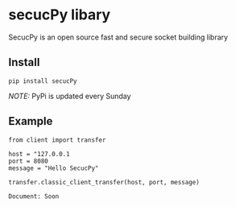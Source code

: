 # secucPy libary
SecucPy is an open source fast and secure socket building library

## Install

```
pip install secucPy

```

*NOTE:* PyPi is updated every Sunday


## Example

```
from client import transfer

host = "127.0.0.1
port = 8080
message = "Hello SecucPy"

transfer.classic_client_transfer(host, port, message)

Document: Soon
```
